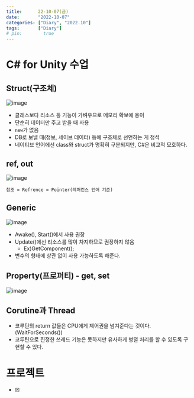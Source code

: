 ```yaml
---
title:      22-10-07(금)
date:       "2022-10-07"
categories: ["Diary", "2022.10"]
tags:       ["Diary"]
# pin:        true
---
```


# C# for Unity 수업
## Struct(구조체)
![image](https://user-images.githubusercontent.com/85896566/194443181-5b6d0132-1d77-4261-994d-4f83a5d31c48.png)

- 클래스보다 리소스 등 기능이 가벼우므로 메모리 확보에 용이
- 단순히 데이터만 주고 받을 때 사용
- ```new```가 없음
- DB로 보낼 때(정보, 세이브 데이터) 등에 구조체로 선언하는 게 정석
- 네이티브 언어에선 class와 struct가 명확히 구분되지만, C#은 비교적 모호하다.

## ref, out
![image](https://user-images.githubusercontent.com/85896566/194453971-2a8666eb-f22d-4b43-86ab-618a056bd8cb.png)

    참조 = Refrence = Pointer(레퍼런스 언어 기준)



## Generic
![image](https://user-images.githubusercontent.com/85896566/194448065-2f7328b6-1fc6-44a4-b7fb-83a449df4095.png)

- Awake(), Start()에서 사용 권장
- Update()에선 리소스를 많이 차지하므로 권장하지 않음
  - Ex)GetComponent<???>();
- 변수의 형태에 상관 없이 사용 가능하도록 해준다.

## Property(프로퍼티) - get, set
![image](https://user-images.githubusercontent.com/85896566/194450662-bbf6cc12-26e1-4c85-a7af-191dd2463ad7.png)

## Corutine과 Thread
- 코루틴의 return 값들은 CPU에게 제어권을 넘겨준다는 것이다.(WaitForSeconds())
- 코루틴으로 진정한 쓰레드 기능은 못하지만 유사하게 병렬 처리를 할 수 있도록 구현할 수 있다.

# 프로젝트
- [x] 
